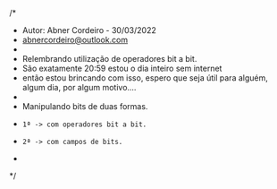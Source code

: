 /*
* Autor: Abner Cordeiro - 30/03/2022
*   abnercordeiro@outlook.com
* 
* Relembrando utilização de operadores bit a bit.
* São exatamente 20:59 estou o dia inteiro sem internet
* então estou brincando com isso, espero que seja útil para alguém, algum dia, por algum motivo....
* 
* Manipulando bits de duas formas.
*	  1ª -> com operadores bit a bit.
*	  2ª -> com campos de bits.
* 
*/

